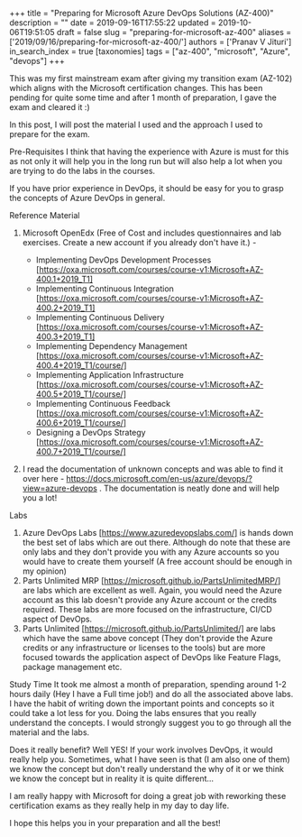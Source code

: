 +++
title = "Preparing for Microsoft Azure DevOps Solutions (AZ-400)"
description = ""
date = 2019-09-16T17:55:22
updated = 2019-10-06T19:51:05
draft = false
slug = "preparing-for-microsoft-az-400"
aliases = ['2019/09/16/preparing-for-microsoft-az-400/']
authors = ['Pranav V Jituri']
in_search_index = true
[taxonomies]
tags = ["az-400", "microsoft", "Azure", "devops"]
+++


This was my first mainstream exam after giving my transition exam (AZ-102) which
aligns with the Microsoft certification changes. This has been pending for quite
some time and after 1 month of preparation, I gave the exam and cleared it :)

In this post, I will post the material I used and the approach I used to prepare
for the exam.

Pre-Requisites
I think that having the experience with Azure is must for this as not only it
will help you in the long run but will also help a lot when you are trying to do
the labs in the courses.

If you have prior experience in DevOps, it should be easy for you to grasp the
concepts of Azure DevOps in general.

Reference Material
 1. Microsoft OpenEdx (Free of Cost and includes questionnaires and lab
    exercises. Create a new account if you already don't have it.) -
    
     * Implementing DevOps Development Processes
       [https://oxa.microsoft.com/courses/course-v1:Microsoft+AZ-400.1+2019_T1]
     * Implementing Continuous Integration
       [https://oxa.microsoft.com/courses/course-v1:Microsoft+AZ-400.2+2019_T1]
     * Implementing Continuous Delivery
       [https://oxa.microsoft.com/courses/course-v1:Microsoft+AZ-400.3+2019_T1]
     * Implementing Dependency Management
       [https://oxa.microsoft.com/courses/course-v1:Microsoft+AZ-400.4+2019_T1/course/]
     * Implementing Application Infrastructure
       [https://oxa.microsoft.com/courses/course-v1:Microsoft+AZ-400.5+2019_T1/course/]
     * Implementing Continuous Feedback
       [https://oxa.microsoft.com/courses/course-v1:Microsoft+AZ-400.6+2019_T1/course/]
     * Designing a DevOps Strategy
       [https://oxa.microsoft.com/courses/course-v1:Microsoft+AZ-400.7+2019_T1/course/]
    
    
 2. I read the documentation of unknown concepts and was able to find it over
    here - https://docs.microsoft.com/en-us/azure/devops/?view=azure-devops .
    The documentation is neatly done and will help you a lot!
    
    

Labs
 1. Azure DevOps Labs [https://www.azuredevopslabs.com/] is hands down the best
    set of labs which are out there. Although do note that these are only labs
    and they don't provide you with any Azure accounts so you would have to
    create them yourself (A free account should be enough in my opinion)
 2. Parts Unlimited MRP [https://microsoft.github.io/PartsUnlimitedMRP/] are
    labs which are excellent as well. Again, you would need the Azure account as
    this lab doesn't provide any Azure account or the credits required. These
    labs are more focused on the infrastructure, CI/CD aspect of DevOps.
 3. Parts Unlimited [https://microsoft.github.io/PartsUnlimited/] are labs which
    have the same above concept (They don't provide the Azure credits or any
    infrastructure or licenses to the tools) but are more focused towards the
    application aspect of DevOps like Feature Flags, package management etc.

Study Time
It took me almost a month of preparation, spending around 1-2 hours daily (Hey I
have a Full time job!) and do all the associated above labs. I have the habit of
writing down the important points and concepts so it could take a lot less for
you. Doing the labs ensures that you really understand the concepts. I would
strongly suggest you to go through all the material and the labs.

Does it really benefit?
Well YES! If your work involves DevOps, it would really help you. Sometimes,
what I have seen is that (I am also one of them) we know the concept but don't
really understand the why of it or we think we know the concept but in reality
it is quite different...

I am really happy with Microsoft for doing a great job with reworking these
certification exams as they really help in my day to day life.

I hope this helps you in your preparation and all the best!